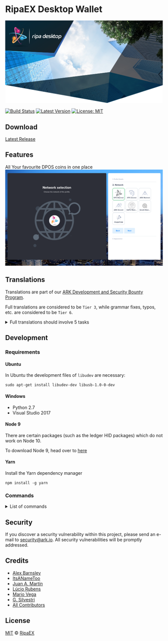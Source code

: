 # RipaEX Desktop Wallet

![RipaEX Desktop Wallet](./banner_medium_desktop.jpg)

[![Build Status](https://badgen.now.sh/circleci/github/ripaex/desktop-wallet)](https://circleci.com/gh/ripaex/desktop-wallet)
[![Latest Version](https://badgen.now.sh/github/release/RipaEX/desktop-wallet)](https://github.com/ripaex/desktop-wallet/releases)
[![License: MIT](https://badgen.now.sh/badge/license/MIT/green)](https://opensource.org/licenses/MIT)

## Download
[Latest Release](https://github.com/ripaex/desktop-wallet/releases)

## Features
All Your favourite DPOS coins in one place
![MultiNetwork](./multi_network.png)

## Translations

Translations are part of our [ARK Development and Security Bounty Program](https://blog.ark.io/ark-development-and-security-bounty-program-a95122d06879).

Full translations are considered to be `Tier 3`, while grammar fixes, typos, etc. are considered to be `Tier 6`.

<details><summary>Full translations should involve 5 tasks</summary>

 - Create a pull request for the language you are going to translate. If you have doubts about something, use English to explain them.
 - Translate the textual content of the application, using the [English language file](https://github.com/ripaex/desktop-wallet/blob/develop/src/renderer/i18n/locales/en-US.js) as the reference. To do that, a new file, with the language locale code should be created. The name of the file should be a valid [RFC 5646](https://tools.ietf.org/html/rfc5646) and should be located at `src/renderer/i18n/locales/LANGUAGE.js`. Thanks to [vue-i18n-extract](https://github.com/pixari/vue-i18n-extract), it is possible to execute `yarn i18n src/renderer/i18n/locales/LANGUAGE.js` to find suggestions of missing translations.
 - Add the language to the [English language file](https://github.com/ripaex/desktop-wallet/blob/develop/src/renderer/i18n/locales/en-US.js) at the `LANGUAGES` key.
 - Update the [date and time formats file](https://github.com/ripaex/desktop-wallet/blob/develop/src/renderer/i18n/date-time-formats.js) to include the short and long format that are used commonly by native speakers.
 - Update the [number formats file](https://github.com/ripaex/desktop-wallet/blob/develop/src/renderer/i18n/number-formats.js) to include the preferred way of displaying currencies used commonly by native speakers.
 - Add the language at the `I18N.enabledLocales` array at the [main configuration file](https://github.com/ripaex/desktop-wallet/blob/develop/config/index.js). This step is necessary to make the language would not be available.
 - Execute the application. Go to the [ development section](https://github.com/ripaex/desktop-wallet#development) to learn how to install the requirements and execute it.

</details>

## Development

### Requirements

#### Ubuntu
In Ubuntu the development files of `libudev` are necessary:
```
sudo apt-get install libudev-dev libusb-1.0-0-dev
```

#### Windows
- Python 2.7
- Visual Studio 2017

#### Node 9
There are certain packages (such as the ledger HID packages) which do not work on Node 10.

To download Node 9, head over to [here](https://nodejs.org/en/blog/release/v9.11.1/)

#### Yarn
Install the Yarn dependency manager
```
npm install -g yarn
```

### Commands

<details><summary>List of commands</summary>

``` bash
# Install dependencies
yarn install

# Execute the application. Making changes in the code, updates the application (hot reloading).
yarn dev

# Lint all JS/Vue files in the `src` and `__tests__`
yarn lint

# Lint, and fix, all JS/Vue files in `src` and `__tests__`
yarn lint:fix

# Check that all dependencies are used
yarn depcheck

# Collect the code and produce a compressed file
yarn pack

# Build electron application for production (Current OS)
yarn build

# Build electron application for production (Windows)
yarn build:win

# Build electron application for production (Mac)
yarn build:mac

# Build electron application for production (Linux)
yarn build:linux

# Run unit and end-to-end tests
yarn test

# Run unit tests
yarn test:unit

# Run unit tests and generate and display the coverage report
yarn test:unit:coverage

# Run unit tests and watch for changes to re-run the tests
yarn test:unit:watch

# Run end-to-end tests, without building the application
yarn test:e2e

# Build the application and run end-to-end tests
yarn test:e2e:full

# List what translations are missing or unused on a specific language. It could capture suggestions that are not accurate
yarn i18n 'src/renderer/i18n/locales/LANGUAGE.js'

# List what English messages are missing or unused (English is the default language)
yarn i18n:en-US

# List what translations are missing or unused on every language
yarn i18n:all
```

</details>

## Security

If you discover a security vulnerability within this project, please send an e-mail to security@ark.io. All security vulnerabilities will be promptly addressed.

## Credits

 - [Alex Barnsley](https://github.com/alexbarnsley)
 - [ItsANameToo](https://github.com/ItsANameToo)
 - [Juan A. Martín](https://github.com/j-a-m-l)
 - [Lúcio Rubens](https://github.com/luciorubeens)
 - [Mario Vega](https://github.com/mvega3)
 - [G. Silvestri](https://github.com/gsilvestri)
 - [All Contributors](../../contributors)

## License

[MIT](LICENSE) © [RipaEX](https://ripaex.com)
